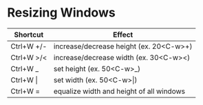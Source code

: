 # Resizing Windows
|Shortcut|Effect|
|-|-|
|Ctrl+W +/- | increase/decrease height (ex. 20\<C-w\>+)|
|Ctrl+W >/< | increase/decrease width (ex. 30\<C-w\>\<)|
|Ctrl+W _ | set height (ex. 50\<C-w\>_)|
|Ctrl+W \| | set width (ex. 50\<C-w\>\|)|
|Ctrl+W = | equalize width and height of all windows|
